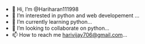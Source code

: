 - 👋 Hi, I’m @Hariharan111998
- 👀 I’m interested in python and web developement ...
- 🌱 I’m currently learning python...
- 💞️ I’m looking to collaborate on python...
- 📫 How to reach me harivijay706@gmail.com...

<!---
Hariharan111998/Hariharan111998 is a ✨ special ✨ repository because its `README.md` (this file) appears on your GitHub profile.
You can click the Preview link to take a look at your changes.
--->
